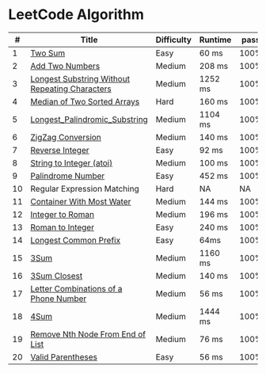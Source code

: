 LeetCode Algorithm
========

| # | Title | Difficulty | Runtime |  pass |
|---| ----- | ---------- | ------- | ----- |
|1|[Two Sum](https://github.com/Dod-o/LeetCode/blob/master/1-10/1.Two_Sum.py) | Easy|  60 ms|100%|
|2|[Add Two Numbers](https://github.com/Dod-o/LeetCode/blob/master/1-10/2.Add_Two_Numbers.py) | Medium| 208 ms|100%|
|3|[Longest Substring Without Repeating Characters](https://github.com/Dod-o/LeetCode/blob/master/1-10/3.Longest_Substring_Without_Repeating_Characters.py) | Medium|1252 ms|100%|
|4|[Median of Two Sorted Arrays  ](https://github.com/Dod-o/LeetCode/blob/master/1-10/4.Median_of_Two_Sorted_Arrays.py) | Hard| 160 ms|100%|
|5|[Longest_Palindromic_Substring](https://github.com/Dod-o/LeetCode/blob/master/1-10/5.Longest_Palindromic_Substring.py) | Medium|1104 ms|100%|
|6|[ZigZag Conversion](https://github.com/Dod-o/LeetCode/blob/master/1-10/6.ZigZag_Conversion.py) | Medium| 140 ms|100%|
|7|[Reverse Integer](https://github.com/Dod-o/LeetCode/blob/master/1-10/7.Reverse_Integer.py) | Easy|  92 ms|100%|
|8|[String to Integer (atoi)](https://github.com/Dod-o/LeetCode/blob/master/1-10/8.String_to_Integer_(atoi).py) | Medium| 100 ms|100%|
|9|[Palindrome Number](https://github.com/Dod-o/LeetCode/blob/master/1-10/9.Palindrome_Number.py) | Easy| 452 ms|100%|
|10| Regular Expression Matching| Hard| NA| NA| NA|
|11|[Container With Most Water](https://github.com/Dod-o/LeetCode/blob/master/11-20/11.Container_With_Most_Water.py) | Medium| 144 ms|100%|
|12|[Integer to Roman](https://github.com/Dod-o/LeetCode/blob/master/11-20/12.Integer%20to%20Roman.py) | Medium| 196 ms|100%|
|13|[Roman to Integer](https://github.com/Dod-o/LeetCode/blob/master/11-20/13.Roman_to_Integer.py) | Easy| 240 ms|100%|
|14|[Longest Common Prefix](https://github.com/Dod-o/LeetCode/blob/master/11-20/14.Longest_Common_Prefix.py) | Easy|  64ms|100%|
|15|[3Sum](https://github.com/Dod-o/LeetCode/blob/master/11-20/15.3Sum.py) | Medium|1160 ms|100%|
|16|[3Sum Closest](https://github.com/Dod-o/LeetCode/blob/master/11-20/16.3Sum_Closest.py) | Medium| 140 ms|100%|
|17|[Letter Combinations of a Phone Number](https://github.com/Dod-o/LeetCode/blob/master/11-20/17.Letter_Combinations_of_a_Phone_Number.py) | Medium|  56 ms|100%|
|18|[4Sum](https://github.com/Dod-o/LeetCode/blob/master/11-20/18.4Sum.py) | Medium|1444 ms|100%|
|19|[Remove Nth Node From End of List](https://github.com/Dod-o/LeetCode/blob/master/11-20/19.Remove_Nth_Node_From_End_of_List.py) | Medium|  76 ms|100%|
|20|[Valid Parentheses](https://github.com/Dod-o/LeetCode/blob/master/11-20/20.Valid_Parentheses.py) | Easy|  56 ms|100%|



